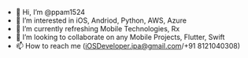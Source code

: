 - 👋 Hi, I’m @ppam1524
- 👀 I’m interested in iOS, Andriod, Python, AWS, Azure
- 🌱 I’m currently refreshing Mobile Technologies, Rx
- 💞️ I’m looking to collaborate on any Mobile Projects, Flutter, Swift
- 📫 How to reach me (iOSDeveloper.ipa@gmail.com/+91 8121040308)

<!---
ppam1524/ppam1524 is a ✨ special ✨ repository because its `README.md` (this file) appears on your GitHub profile.
You can click the Preview link to take a look at your changes.
--->

